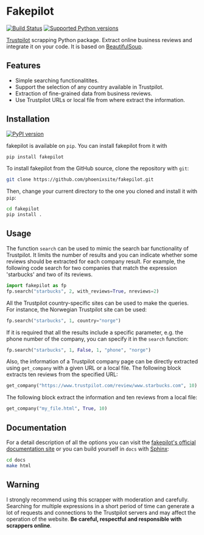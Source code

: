 # Fakepilot

[![Build Status](https://github.com/phoenixsite/fakepilot/actions/workflows/python-app.yml/badge.svg)](https://github.com/phoenixsite/fakepilot/actions/workflows/python-app.yml)
[![Supported Python
versions](https://img.shields.io/pypi/pyversions/fakepilot.svg)](https://pypi.org/project/fakepilot/)

[Trustpilot](https://www.trustpilot.com/) scrapping Python package.
Extract online business reviews and integrate it on your code.
It is based on [BeautifulSoup](https://www.crummy.com/software/BeautifulSoup/).

## Features
* Simple searching functionalitites.
* Support the selection of any country available in Trustpilot.
* Extraction of fine-grained data from business reviews.
* Use Trustpilot URLs or local file from where extract the information.

## Installation
[![PyPI version](https://badge.fury.io/py/fakepilot.svg)](https://pypi.org/project/fakepilot/)

fakepilot is available on `pip`. You can install fakepilot from it with

```bash
pip install fakepilot
```

To install fakepilot from the GitHub source, clone the repository with `git`:

```bash
git clone https://github.com/phoenixsite/fakepilot.git
```

Then, change your current directory to the one you cloned and install it with `pip`:

```bash
cd fakepilot
pip install .
```

## Usage
The function `search` can be used to mimic the search bar functionality
of Trustpilot. It limits the number of results and you can
indicate whether some reviews should be extracted for each company result.
For example, the following code search for two companies that match
the expression 'starbucks' and two of its reviews.

``` python
import fakepilot as fp
fp.search("starbucks", 2, with_reviews=True, nreviews=2)
```

All the Trustpilot country-specific sites can be used to make the queries.
For instance, the Norwegian Trustpilot site can be used:

``` python
fp.search("starbucks", 1, country="norge")
```

If it is required that all the results include a specific parameter, e.g.
the phone number of the company, you can specify it
in the `search` function:

```python
fp.search("starbucks", 1, False, 1, "phone", "norge")
```

Also, the information of a Trustpilot company page can be directly extracted
using ``get_company`` with a given URL or a local file.
The following block extracts ten reviews from the
specified URL:

```python
get_company("https://www.trustpilot.com/review/www.starbucks.com", 10)
```

The following block extract the information and ten reviews from a local file:

```python
get_company("my_file.html", True, 10)
```

## Documentation
For a detail description of all the options you can visit the [fakepilot's
official documentation site](https://fakepilot.readthedocs.io/)
or you can build yourself
in ``docs`` with [Sphinx](https://www.sphinx-doc.org/en/master/):

```bash
cd docs
make html
```

## Warning
I strongly recommend using this scrapper with moderation and carefully.
Searching for multiple expressions in a short period of time can generate
a lot of requests and connections to the Trustpilot servers and may affect the
operation of the website. **Be careful, respectful and responsible with
scrappers online**.
